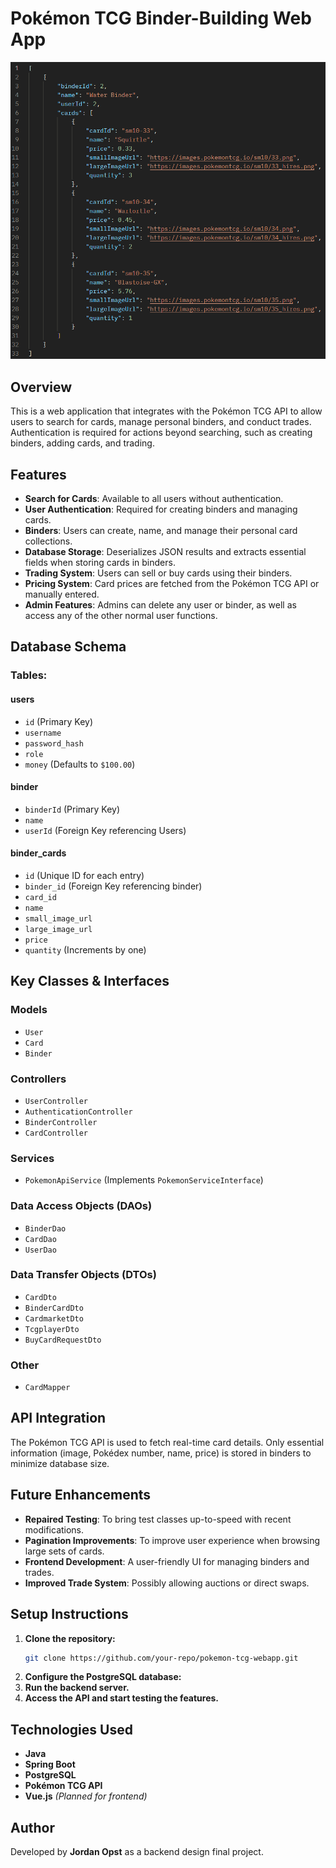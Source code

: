 # Pokémon TCG Binder-Building Web App

![Example Binder View in JSON](docs/screenshots/Binder%20View.png)

## Overview
This is a web application that integrates with the Pokémon TCG API to allow users to search for cards, manage personal binders, and conduct trades. Authentication is required for actions beyond searching, such as creating binders, adding cards, and trading.

## Features
- **Search for Cards**: Available to all users without authentication.
- **User Authentication**: Required for creating binders and managing cards.
- **Binders**: Users can create, name, and manage their personal card collections.
- **Database Storage**: Deserializes JSON results and extracts essential fields when storing cards in binders.
- **Trading System**: Users can sell or buy cards using their binders.
- **Pricing System**: Card prices are fetched from the Pokémon TCG API or manually entered.
- **Admin Features**: Admins can delete any user or binder, as well as access any of the other normal user functions.

## Database Schema
### Tables:
#### users
- `id` (Primary Key)
- `username`
- `password_hash`
- `role`
- `money` (Defaults to `$100.00`)

#### binder
- `binderId` (Primary Key)
- `name`
- `userId` (Foreign Key referencing Users)

#### binder_cards
- `id` (Unique ID for each entry)
- `binder_id` (Foreign Key referencing binder)
- `card_id`
- `name`
- `small_image_url`
- `large_image_url`
- `price`
- `quantity` (Increments by one)

## Key Classes & Interfaces
### Models
- `User`
- `Card`
- `Binder`

### Controllers ###
- `UserController`
- `AuthenticationController`
- `BinderController`
- `CardController`

### Services
- `PokemonApiService` (Implements `PokemonServiceInterface`)

### Data Access Objects (DAOs)
- `BinderDao`
- `CardDao`
- `UserDao`

### Data Transfer Objects (DTOs)
- `CardDto`
- `BinderCardDto`
- `CardmarketDto`
- `TcgplayerDto`
- `BuyCardRequestDto`

### Other
- `CardMapper`

## API Integration
The Pokémon TCG API is used to fetch real-time card details. Only essential information (image, Pokédex number, name, price) is stored in binders to minimize database size.

## Future Enhancements
- **Repaired Testing**: To bring test classes up-to-speed with recent modifications.
- **Pagination Improvements**: To improve user experience when browsing large sets of cards.
- **Frontend Development**: A user-friendly UI for managing binders and trades.
- **Improved Trade System**: Possibly allowing auctions or direct swaps.

## Setup Instructions
1. **Clone the repository:**
   ```sh
   git clone https://github.com/your-repo/pokemon-tcg-webapp.git
   ```
2. **Configure the PostgreSQL database:**
3. **Run the backend server.**
4. **Access the API and start testing the features.**

## Technologies Used
- **Java**
- **Spring Boot**
- **PostgreSQL**
- **Pokémon TCG API**
- **Vue.js** *(Planned for frontend)*

## Author
Developed by **Jordan Opst** as a backend design final project.

